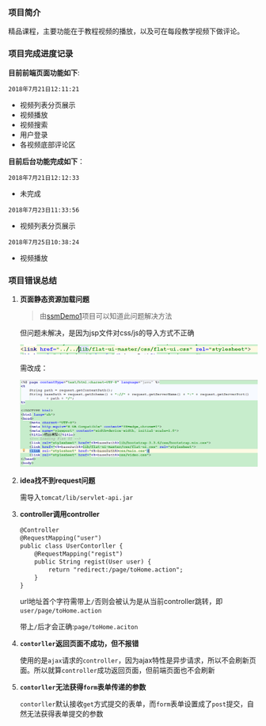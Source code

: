 ### 项目简介

精品课程，主要功能在于教程视频的播放，以及可在每段教学视频下做评论。



### 项目完成进度记录

**目前前端页面功能如下**:   

`2018年7月21日12:11:21`

* 视频列表分页展示
* 视频播放
* 视频搜索
* 用户登录
* 各视频底部评论区

**目前后台功能完成如下**：

`2018年7月21日12:12:33`

* 未完成

`2018年7月23日11:33:56`

* 视频列表分页展示

`2018年7月25日10:38:24`

* 视频播放

### 项目错误总结

1. **页面静态资源加载问题**

   > 由[ssmDemo1](https://github.com/Giovani-Github/ssmDemo1)项目可以知道此问题解决方法

   但问题未解决，是因为jsp文件对css/js的导入方式不正确

   ![](https://raw.githubusercontent.com/Giovani-Github/Giovani-resource/master/markdown-resource/2018-07-21_165942.png)

   需改成：

   ![](https://raw.githubusercontent.com/Giovani-Github/Giovani-resource/master/markdown-resource/2018-07-21_170234.png)

2. **idea找不到request问题**

   需导入`tomcat/lib/servlet-api.jar`

3. **controller调用controller**

   ```
   @Controller
   @RequestMapping("user")
   public class UserContorller {
       @RequestMapping("regist")
       public String regist(User user) {
           return "redirect:/page/toHome.action";
       }
   }
   ```

   url地址首个字符需带上`/`否则会被认为是从当前controller跳转，即`user/page/toHome.action`

   带上`/`后才会正确:`page/toHome.aciton`

4. **`contorller`返回页面不成功，但不报错**

   使用的是`ajax`请求的`controller`，因为ajax特性是异步请求，所以不会刷新页面。所以就算`controller`成功返回页面，但前端页面也不会刷新

5. **`contorller`无法获得`form`表单传递的参数**

   `contorller`默认接收`get`方式提交的表单，而`form`表单设置成了`post`提交，自然无法获得表单提交的参数